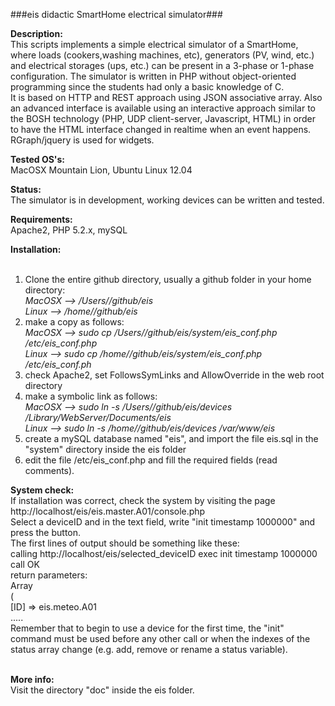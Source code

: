###eis didactic SmartHome electrical simulator###

<b>Description:</b><br>
This scripts implements a simple electrical simulator of a SmartHome, where loads (cookers,washing machines, etc),
generators (PV, wind, etc.) and electrical storages (ups, etc.) can be present in a 3-phase or 1-phase configuration.
The simulator is written in PHP without object-oriented programming since the students had only a basic knowledge of C.
<br>
It is based on HTTP and REST approach using JSON associative array. Also an advanced interface is available using
an interactive approach similar to the BOSH technology (PHP, UDP client-server, Javascript, HTML) in order to have
the HTML interface changed in realtime when an event happens. RGraph/jquery is used for widgets.

<b>Tested OS's:</b><br>
MacOSX Mountain Lion, Ubuntu Linux 12.04<br>

<b>Status:</b><br>
The simulator is in development, working devices can be written and tested.<br>

<b>Requirements:</b><br>
Apache2, PHP 5.2.x, mySQL<br>

<b>Installation:</b><br></b><br>
1) Clone the entire github directory, usually a github folder in your home directory:<br>
	<i>MacOSX  -->  /Users/<yourname>/github/eis</i><br>
	<i>Linux   -->  /home/<yourname>/github/eis</i><br>
2) make a copy as follows:<br>
	<i>MacOSX  -->  sudo cp /Users/<yourname>/github/eis/system/eis_conf.php /etc/eis_conf.php</i><br>
	<i>Linux   -->  sudo cp /home/<yourname>/github/eis/system/eis_conf.php /etc/eis_conf.ph</i><br>
3) check Apache2, set FollowsSymLinks and AllowOverride in the web root directory<br>
4) make a symbolic link as follows:<br>
	<i>MacOSX  -->  sudo ln -s /Users/<yourname>/github/eis/devices /Library/WebServer/Documents/eis</i><br>
	<i>Linux   -->  sudo ln -s /home/<yourname>/github/eis/devices /var/www/eis</i><br>
5) create a mySQL database named "eis", and import the file eis.sql in the "system" directory inside the eis folder<br>
6) edit the file /etc/eis_conf.php and fill the required fields (read comments).<br>

<b>System check:</b><br>
If installation was correct, check the system by visiting the page http://localhost/eis/eis.master.A01/console.php<br>
Select a deviceID and in the text field, write "init timestamp 1000000" and press the button.<br>
The first lines of output should be something like these:<br>
	calling http://localhost/eis/selected_deviceID exec init timestamp 1000000<br>
	call OK<br>
	return parameters:<br>
	Array<br>
	(<br>
	[ID] => eis.meteo.A01<br>
	.....<br>
Remember that to begin to use a device for the first time, the "init" command must be used before any other call or when
the indexes of the status array change (e.g. add, remove or rename a status variable).<br><br>

<b>More info:</b><br>
Visit the directory "doc" inside the eis folder.

